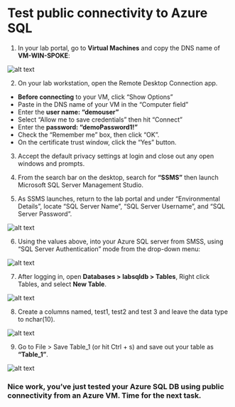 # Test public connectivity to Azure SQL 

1.	In your lab portal, go to __Virtual Machines__ and copy the DNS name of __VM-WIN-SPOKE__:

![alt text](https://github.com/microsoft/Ignite2019-PrivateLinkHOL/blob/master/images/2.1_1.png)

2.	On your lab workstation, open the Remote Desktop Connection app. 
- __Before connecting__ to your VM, click “Show Options”
- Paste in the DNS name of your VM in the “Computer field”
- Enter the __user name: “demouser”__ 
- Select “Allow me to save credentials” then hit “Connect”
- Enter the __password: “demoPassword1!”__
- Check the “Remember me” box, then click “OK”.
- On the certificate trust window, click the “Yes” button.

3.	Accept the default privacy settings at login and close out any open windows and prompts.

4.	From the search bar on the desktop, search for __“SSMS”__ then launch Microsoft SQL Server Management Studio.

5.	As SSMS launches, return to the lab portal and under “Environmental Details”, locate “SQL Server Name”, “SQL Server Username”, and “SQL Server Password”.

![alt text](https://github.com/microsoft/Ignite2019-PrivateLinkHOL/blob/master/images/2.1_5.png)

6.	Using the values above, into your Azure SQL server from SMSS, using “SQL Server Authentication” mode from the drop-down menu: 
  
![alt text](https://github.com/microsoft/Ignite2019-PrivateLinkHOL/blob/master/images/2.1_6.png)

7.	After logging in, open __Databases > labsqldb > Tables__, Right click Tables, and select __New Table__. 

![alt text](https://github.com/microsoft/Ignite2019-PrivateLinkHOL/blob/master/images/2.1_7.png)

8.	Create a columns named, test1, test2 and test 3 and leave the data type to nchar(10).

![alt text](https://github.com/microsoft/Ignite2019-PrivateLinkHOL/blob/master/images/2.1_8.png)

9.	Go to File > Save Table_1 (or hit Ctrl + s) and save out your table as __“Table_1”__. 
 
![alt text](https://github.com/microsoft/Ignite2019-PrivateLinkHOL/blob/master/images/2.1_9.png)
 

### Nice work, you’ve just tested your Azure SQL DB using public connectivity from an Azure VM. Time for the next task.
